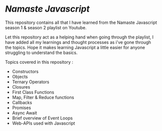 # ***Namaste Javascript*** 

 This repository contains all that I have learned from the Namaste Javascript season 1 & season 2 playlist on Youtube.

Let this repository act as a helping hand when going through the playlist, I have added all my learnings and thought processes as i've gone through the topics. Hope it makes learning Javascript a little easier for anyone struggling to understand the basics.

 Topics covered in this repository :
 * Constructors
 * Objects
 * Ternary Operators
 * Closures
 * First Class Functions
 * Map, Filter & Reduce functions
 * Callbacks
 * Promises
 * Async Await
 * Brief overview of Event Loops
 * Web-APIs used with Javascript

   



